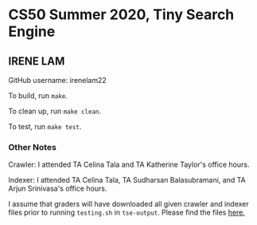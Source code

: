 # CS50 Summer 2020, Tiny Search Engine
## IRENE LAM

GitHub username: irenelam22

To build, run `make`.

To clean up, run `make clean`.

To test, run `make test`.

### Other Notes

Crawler:
I attended TA Celina Tala and TA Katherine Taylor's office hours.

Indexer:
I attended TA Celina Tala, TA Sudharsan Balasubramani, and TA Arjun Srinivasa's office hours.

I assume that graders will have downloaded all given crawler and indexer files prior to running `testing.sh` in `tse-output`. Please find the files [here.](http://old-www.cs.dartmouth.edu/~cs50/data/tse-output/)

